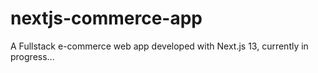 # nextjs-commerce-app
A Fullstack e-commerce web app developed with Next.js 13, currently in progress...

